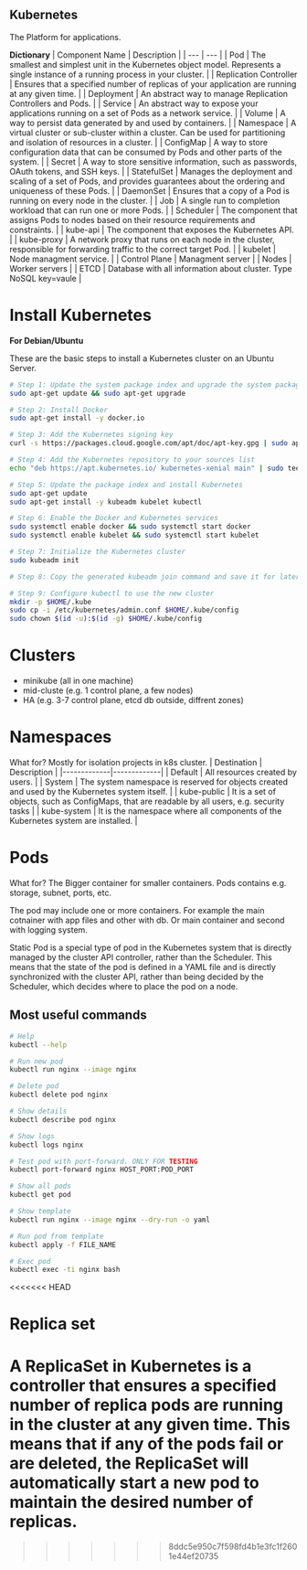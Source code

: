 ## Kubernetes
The Platform for applications.

**Dictionary**
| Component Name | Description |
| --- | --- |
| Pod | The smallest and simplest unit in the Kubernetes object model. Represents a single instance of a running process in your cluster. |
| Replication Controller | Ensures that a specified number of replicas of your application are running at any given time. |
| Deployment | An abstract way to manage Replication Controllers and Pods. |
| Service | An abstract way to expose your applications running on a set of Pods as a network service. |
| Volume | A way to persist data generated by and used by containers. |
| Namespace | A virtual cluster or sub-cluster within a cluster. Can be used for partitioning and isolation of resources in a cluster. |
| ConfigMap | A way to store configuration data that can be consumed by Pods and other parts of the system. |
| Secret | A way to store sensitive information, such as passwords, OAuth tokens, and SSH keys. |
| StatefulSet | Manages the deployment and scaling of a set of Pods, and provides guarantees about the ordering and uniqueness of these Pods. |
| DaemonSet | Ensures that a copy of a Pod is running on every node in the cluster. |
| Job | A single run to completion workload that can run one or more Pods. |
| Scheduler | The component that assigns Pods to nodes based on their resource requirements and constraints. |
| kube-api | The component that exposes the Kubernetes API. |
| kube-proxy | A network proxy that runs on each node in the cluster, responsible for forwarding traffic to the correct target Pod. |
| kubelet | Node managment service. |
| Control Plane | Managment server |
| Nodes | Worker servers |
| ETCD | Database with all information about cluster. Type NoSQL key=vaule |

# Install Kubernetes
**For Debian/Ubuntu**

These are the basic steps to install a Kubernetes cluster on an Ubuntu Server.
```sh
# Step 1: Update the system package index and upgrade the system packages
sudo apt-get update && sudo apt-get upgrade

# Step 2: Install Docker
sudo apt-get install -y docker.io

# Step 3: Add the Kubernetes signing key
curl -s https://packages.cloud.google.com/apt/doc/apt-key.gpg | sudo apt-key add -

# Step 4: Add the Kubernetes repository to your sources list
echo "deb https://apt.kubernetes.io/ kubernetes-xenial main" | sudo tee -a /etc/apt/sources.list.d/kubernetes.list

# Step 5: Update the package index and install Kubernetes
sudo apt-get update
sudo apt-get install -y kubeadm kubelet kubectl

# Step 6: Enable the Docker and Kubernetes services
sudo systemctl enable docker && sudo systemctl start docker
sudo systemctl enable kubelet && sudo systemctl start kubelet

# Step 7: Initialize the Kubernetes cluster
sudo kubeadm init

# Step 8: Copy the generated kubeadm join command and save it for later use

# Step 9: Configure kubectl to use the new cluster
mkdir -p $HOME/.kube
sudo cp -i /etc/kubernetes/admin.conf $HOME/.kube/config
sudo chown $(id -u):$(id -g) $HOME/.kube/config

```

# Clusters
- minikube (all in one machine)
- mid-cluste (e.g. 1 control plane, a few nodes)
- HA (e.g. 3-7 control plane, etcd db outside, diffrent zones)

# Namespaces
What for? Mostly for isolation projects in k8s cluster.
| Destination | Description |
|-------------|-------------|
| Default     | All resources created  by users. |
| System      | The system namespace is reserved for objects created and used by the Kubernetes system itself. |
| kube-public | It is a set of objects, such as ConfigMaps, that are readable by all users, e.g. security tasks |
| kube-system | It is the namespace where all components of the Kubernetes system are installed. |

# Pods
What for? The Bigger container for smaller containers. Pods contains e.g. storage, subnet, ports, etc.

The pod may include one or more containers. For example the main cotnainer with app files and other with db. Or main container and second with logging system.

Static Pod is a special type of pod in the Kubernetes system that is directly managed by the cluster API controller, rather than the Scheduler. This means that the state of the pod is defined in a YAML file and is directly synchronized with the cluster API, rather than being decided by the Scheduler, which decides where to place the pod on a node.

## Most useful commands
```sh
# Help
kubectl --help

# Run new pod
kubectl run nginx --image nginx

# Delete pod
kubectl delete pod nginx

# Show details
kubectl describe pod nginx

# Show logs
kubectl logs nginx

# Test pod with port-forward. ONLY FOR TESTING
kubectl port-forward nginx HOST_PORT:POD_PORT 

# Show all pods
kubectl get pod

# Show template
kubectl run nginx --image nginx --dry-run -o yaml

# Run pod from template
kubectl apply -f FILE_NAME

# Exec pod
kubectl exec -ti nginx bash
```
<<<<<<< HEAD

# Replica set
A ReplicaSet in Kubernetes is a controller that ensures a specified number of replica pods are running in the cluster at any given time. This means that if any of the pods fail or are deleted, the ReplicaSet will automatically start a new pod to maintain the desired number of replicas.
=======
>>>>>>> 8ddc5e950c7f598fd4b1e3fc1f2601e44ef20735
